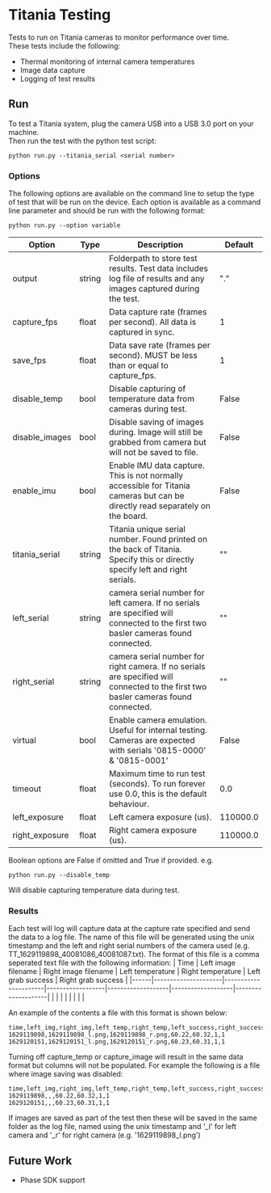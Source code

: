 # Titania Testing
Tests to run on Titania cameras to monitor performance over time.  
These tests include the following:
 - Thermal monitoring of internal camera temperatures
 - Image data capture
 - Logging of test results

## Run
To test a Titania system, plug the camera USB into a USB 3.0 port on your machine.  
Then run the test with the python test script:
```
python run.py --titania_serial <serial number>
```
### Options
The following options are available on the command line to setup the type of test that will be run on the device. Each option is available as a command line parameter and should be run with the following format:
```
python run.py --option variable
```

| Option         | Type   | Description                                                                                                                        | Default  |
|----------------|--------|------------------------------------------------------------------------------------------------------------------------------------|----------|
| output         | string | Folderpath to store test results. Test data includes log file of results and any images captured during the test.                  | "."      |
| capture_fps    | float  | Data capture rate (frames per second). All data is captured in sync.                                                               | 1        |
| save_fps       | float  | Data save rate (frames per second). MUST be less than or equal to capture_fps.                                                     | 1        |
| disable_temp   | bool   | Disable capturing of temperature data from cameras during test.                                                                    | False    |
| disable_images | bool   | Disable saving of images during. Image will still be grabbed from camera but will not be saved to file.                            | False    |
| enable_imu     | bool   | Enable IMU data capture. This is not normally accessible for Titania cameras but can be directly read separately on the board.     | False    |
| titania_serial | string | Titania unique serial number. Found printed on the back of Titania. Specify this or directly specify left and right serials.       | ""       |
| left_serial    | string | camera serial number for left camera. If no serials are specified will connected to the first two basler cameras found connected.  | ""       |
| right_serial   | string | camera serial number for right camera. If no serials are specified will connected to the first two basler cameras found connected. | ""       |
| virtual        | bool   | Enable camera emulation. Useful for internal testing. Cameras are expected with serials '0815-0000' & '0815-0001'                  | False    |
| timeout        | float  | Maximum time to run test (seconds). To run forever use 0.0, this is the default behaviour.                                         | 0.0      |
| left_exposure  | float  | Left camera exposure (us).                                                                                                         | 110000.0 |
| right_exposure | float  | Right camera exposure (us).                                                                                                        | 110000.0 |

Boolean options are False if omitted and True if provided. e.g.
```
python run.py --disable_temp
```
Will disable capturing temperature data during test.

### Results
Each test will log will capture data at the capture rate specified and send the data to a log file. The name of this file will be generated using the unix timestamp and the left and right serial numbers of the camera used (e.g. TT_1629119898_40081086_40081087.txt). The format of this file is a comma seperated text file with the following information: 
| Time | Left image filename | Right image filename | Left temperature | Right temperature | Left grab success | Right grab success |
|------|---------------------|----------------------|------------------|-------------------|-------------------|--------------------|
|      |                     |                      |                  |                   |                   |                    |

An example of the contents a file with this format is shown below:
```
time,left_img,right_img,left_temp,right_temp,left_success,right_success
1629119898,1629119898_l.png,1629119898_r.png,60.22,60.32,1,1
1629120151,1629120151_l.png,1629120151_r.png,60.23,60.31,1,1
```

Turning off capture_temp or capture_image will result in the same data format but columns will not be populated. For example the following is a file where image saving was disabled:
```
time,left_img,right_img,left_temp,right_temp,left_success,right_success
1629119898,,,60.22,60.32,1,1
1629120151,,,60.23,60.31,1,1
```

If images are saved as part of the test then these will be saved in the same folder as the log file, named using the unix timestamp and '_l' for left camera and '_r' for right camera (e.g. '1629119898_l.png')

## Future Work
 - Phase SDK support